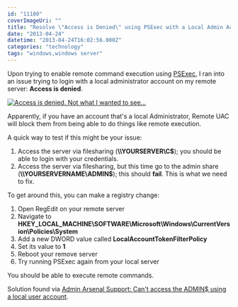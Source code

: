 ```yaml
---
id: "11180"
coverImageUri: ""
title: "Resolve \"Access is Denied\" using PSExec with a Local Admin Account"
date: "2013-04-24"
datetime: "2013-04-24T16:02:56.000Z"
categories: "technology"
tags: "windows,windows server"
---
```


Upon trying to enable remote command execution using [PSExec](http://technet.microsoft.com/en-US/sysinternals "Windows Sysinternals"), I ran into an issue trying to login with a local administrator account on my remote server: **Access is denied**.

[![Access is denied. Not what I wanted to see...](http://assets.brandonmartinez.com/brandonmartinez/2013/04/AccessIsDenied-575x292.png)](http://assets.brandonmartinez.com/brandonmartinez/2013/04/AccessIsDenied.png)

Apparently, if you have an account that's a local Administrator, Remote UAC will block them from being able to do things like remote execution.

A quick way to test if this might be your issue:

1. Access the server via filesharing (**\\\\YOURSERVER\\C$**); you should be able to login with your credentials.
2. Access the server via filesharing, but this time go to the admin share (**\\\\YOURSERVERNAME\\ADMIN$**); this should **fail**. This is what we need to fix.

To get around this, you can make a registry change:

1. Open RegEdit on your remote server
2. Navigate to **HKEY\_LOCAL\_MACHINE\\SOFTWARE\\Microsoft\\Windows\\CurrentVersion\\Policies\\System**
3. Add a new DWORD value called **LocalAccountTokenFilterPolicy**
4. Set its value to **1**
5. Reboot your remove server
6. Try running PSExec again from your local server

You should be able to execute remote commands.

Solution found via [Admin Arsenal Support: Can't access the ADMIN$ using a local user account](http://support.adminarsenal.com/entries/20828513-Can-t-access-the-ADMIN-using-a-local-user-account "Admin Arsenal Support | Can't access the ADMIN$ using a local user account").
